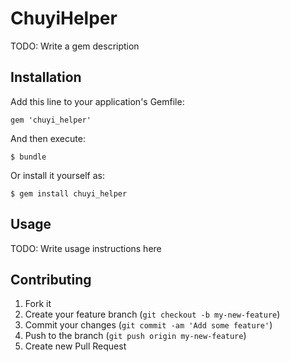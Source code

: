 # ChuyiHelper

TODO: Write a gem description

## Installation

Add this line to your application's Gemfile:

    gem 'chuyi_helper'

And then execute:

    $ bundle

Or install it yourself as:

    $ gem install chuyi_helper

## Usage

TODO: Write usage instructions here

## Contributing

1. Fork it
2. Create your feature branch (`git checkout -b my-new-feature`)
3. Commit your changes (`git commit -am 'Add some feature'`)
4. Push to the branch (`git push origin my-new-feature`)
5. Create new Pull Request
